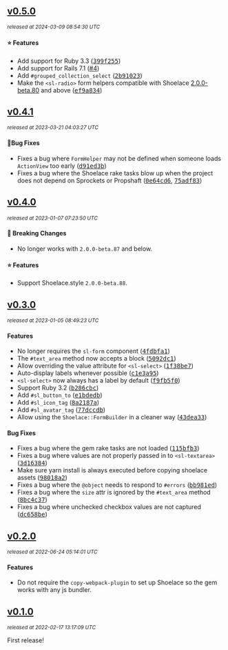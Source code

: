 ## [v0.5.0](https://github.com/yuki24/shoelace-rails/tree/v0.5.0)

_<sup>released at 2024-03-09 08:54:30 UTC</sup>_

#### ⭐️ Features

- Add support for Ruby 3.3 ([<tt>399f255</tt>](https://github.com/yuki24/shoelace-rails/commit/399f25567f964d0ea2e250eba6db28a2bcd038a3))
- Add support for Rails 7.1 ([#4](https://github.com/yuki24/shoelace-rails/pull/4))
- Add `#grouped_collection_select` ([<tt>2b91023</tt>](https://github.com/yuki24/shoelace-rails/commit/2b91023d51e1d0a218f2102232241afa82aaf872))
- Make the `<sl-radio>` form helpers compatible with Shoelace [2.0.0-beta.80](https://shoelace.style/resources/changelog#id_2_0_0-beta_80) and above ([<tt>ef9a834</tt>](https://github.com/yuki24/shoelace-rails/commit/ef9a8345f2c5c921847aef15e19cf64a471d6473))

## [v0.4.1](https://github.com/yuki24/shoelace-rails/tree/v0.4.1)

_<sup>released at 2023-03-21 04:03:27 UTC</sup>_

#### 🐞Bug Fixes

- Fixes a bug where `FormHelper` may not be defined when someone loads `ActionView` too early ([<tt>d91ed3b</tt>](https://github.com/yuki24/shoelace-rails/commit/d91ed3b595c01ce2dfc471b12b14311e0660d3d7))
- Fixes a bug where the Shoelace rake tasks blow up when the project does not depend on Sprockets or Propshaft ([<tt>0e64cd6</tt>](https://github.com/yuki24/shoelace-rails/commit/0e64cd6dc38a037171be04eaf1d3f59c3c8529eb), [<tt>75adf83</tt>](https://github.com/yuki24/shoelace-rails/commit/75adf831b1faa7f5d1faeed26e672d4bc89b9513))

## [v0.4.0](https://github.com/yuki24/shoelace-rails/tree/v0.4.0)

_<sup>released at 2023-01-07 07:23:50 UTC</sup>_

#### 🚨 Breaking Changes

- No longer works with `2.0.0-beta.87` and below.

#### ⭐️ Features

- Support Shoelace.style `2.0.0-beta.88`.

## [v0.3.0](https://github.com/yuki24/shoelace-rails/tree/v0.3.0)

_<sup>released at 2023-01-05 08:49:23 UTC</sup>_

#### Features

- No longer requires the `sl-form` component ([<tt>4fdbfa1</tt>](https://github.com/yuki24/shoelace-rails/commit/4fdbfa15fa10db9e7240378ca34ebcc494d18f1a))
- The `#text_area` method now accepts a block ([<tt>5092dc1</tt>](https://github.com/yuki24/shoelace-rails/commit/5092dc1cbc7e8e74552451450804baa378ab1f11))
- Allow overriding the value attribute for `<sl-select>` ([<tt>1f38be7</tt>](https://github.com/yuki24/shoelace-rails/commit/1f38be73e3335c10e846393ebcf5155d155b00b2))
- Auto-display labels whenever possible ([<tt>c1e3a95</tt>](https://github.com/yuki24/shoelace-rails/commit/c1e3a950c3e8ac4238ed3e83e4d87467a68eb91f))
- `<sl-select>` now always has a label by default ([<tt>f9fb5f0</tt>](https://github.com/yuki24/shoelace-rails/commit/f9fb5f0cd74d179241be51510fa1c306481946c9))
- Support Ruby 3.2 ([<tt>b286cbc</tt>](https://github.com/yuki24/shoelace-rails/commit/b286cbc18930218ab5c82bd8648a51e9c6ce53db))
- Add `#sl_button_to` ([<tt>e1bdedb</tt>](https://github.com/yuki24/shoelace-rails/commit/e1bdedba4656d89a82c78641644490085da1fa37))
- Add `#sl_icon_tag` ([<tt>8a2187a</tt>](https://github.com/yuki24/shoelace-rails/commit/8a2187a2800771512fccf2c8231378a77be59df4))
- Add `#sl_avatar_tag` ([<tt>77dccdb</tt>](https://github.com/yuki24/shoelace-rails/commit/77dccdb24cfc014bd997ffb66ad89ff95afb3ef7))
- Allow using the `Shoelace::FormBuilder` in a cleaner way ([<tt>43dea33</tt>](https://github.com/yuki24/shoelace-rails/commit/43dea3309c3e0cf9d9b43b6957f6e54ad9497c9f))

#### Bug Fixes

- Fixes a bug where the gem rake tasks are not loaded ([<tt>115bfb3</tt>](https://github.com/yuki24/shoelace-rails/commit/115bfb3d81ca19b5b922a5fb32f46adb1d6e8544))
- Fixes a bug where values are not properly passed in to `<sl-textarea>` ([<tt>3d16384</tt>](https://github.com/yuki24/shoelace-rails/commit/3d16384554bd4a6143e28e483f8d6bee8fb2e073))
- Make sure yarn install is always executed before copying shoelace assets ([<tt>98018a2</tt>](https://github.com/yuki24/shoelace-rails/commit/98018a27a29ddc9ff2c2fa066bbe986709803a1d))
- Fixes a bug where the `@object` needs to respond to `#errors` ([<tt>bb981ed</tt>](https://github.com/yuki24/shoelace-rails/commit/bb981ed05825707cef89d70a7d1699c12cd0ba9b))
- Fixes a bug where the `size` attr is ignored by the `#text_area` method ([<tt>8bc4c37</tt>](https://github.com/yuki24/shoelace-rails/commit/8bc4c3784a458e7fc9c18a143578b2cbf588e9e7))
- Fixes a bug where unchecked checkbox values are not captured ([<tt>dc658be</tt>](https://github.com/yuki24/shoelace-rails/commit/dc658bea9fc4d4205dacdfe133b091c5a5edf14c))

## [v0.2.0](https://github.com/yuki24/shoelace-rails/tree/v0.2.0)

_<sup>released at 2022-06-24 05:14:01 UTC</sup>_

#### Features

- Do not require the `copy-webpack-plugin` to set up Shoelace so the gem works with any js bundler.

## [v0.1.0](https://github.com/yuki24/shoelace-rails/tree/v0.1.0)

_<sup>released at 2022-02-17 13:17:09 UTC</sup>_

First release!

